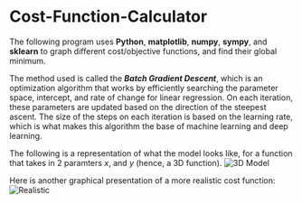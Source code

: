# Cost-Function-Calculator
The following program uses **Python**, **matplotlib**, **numpy**, **sympy**, and **sklearn** to graph different cost/objective functions, and find their global minimum.

The method used is called the **_Batch Gradient Descent_**, which is an optimization algorithm that works by efficiently searching the parameter space, intercept, and rate of change for linear regression. On each iteration, these parameters are updated based on the direction of the steepest ascent. The size of the steps on each iteration is based on the learning rate, which is what makes this algorithm the base of machine learning and deep learning. 

The following is a representation of what the model looks like, for a function that takes in 2 paramters *x*, and *y* (hence, a 3D function).
![3D Model](https://user-images.githubusercontent.com/31941027/108304719-9bdd8e00-7176-11eb-9a70-b12b001830fa.PNG)

Here is another graphical presentation of a more realistic cost function:
![Realistic](https://user-images.githubusercontent.com/31941027/108305895-01cb1500-7179-11eb-9577-425eb9b13a4b.PNG)

